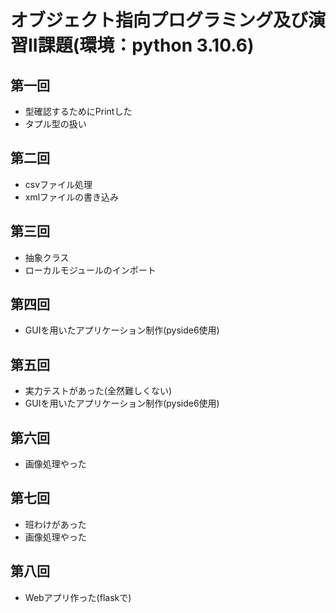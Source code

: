 # オブジェクト指向プログラミング及び演習II課題(環境：python 3.10.6)
## 第一回
- 型確認するためにPrintした
- タプル型の扱い

## 第二回
- csvファイル処理
- xmlファイルの書き込み

## 第三回
- 抽象クラス
- ローカルモジュールのインポート

## 第四回
- GUIを用いたアプリケーション制作(pyside6使用)

## 第五回
- 実力テストがあった(全然難しくない)
- GUIを用いたアプリケーション制作(pyside6使用)

## 第六回
- 画像処理やった

## 第七回
- 班わけがあった
- 画像処理やった

## 第八回
- Webアプリ作った(flaskで)